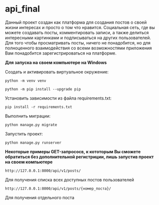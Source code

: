 # api_final
Данный проект создан как платформа для создания постов о своей жизни интересах и просто о том что нравится.
Социальная сеть, где вы можете создавать посты, комментировать записи, а также делиться интересными картинками и подписываться на других пользователей.
Для того чтобы просматривать посты, ничего не понадобится, 
  но для полноценного взаимодействия со всеми возможностями приложения Вам понадобится зарегистрироваться на платформе.


**Для запуска на своем компьютере на Windows**

Cоздать и активировать виртуальное окружение:

```
python -m venv venv
```

```
python -m pip install --upgrade pip
```

Установить зависимости из файла requirements.txt:

```
pip install -r requirements.txt
```

Выполнить миграции:

```
python manage.py migrate
```

Запустить проект:

```
python manage.py runserver
```

**Некоторые примеры GET-запрососв, к кототорым Вы сможете обратиться без дополнительной регистриции, лишь запустив проект на своем компьютере**
```
http://127.0.0.1:8000/api/v1/posts/
```
Для получения списка всех доступных постов пользователей
```
http://127.0.0.1:8000/api/v1/posts/{номер_поста}/
```
Для получения отдельного поста
